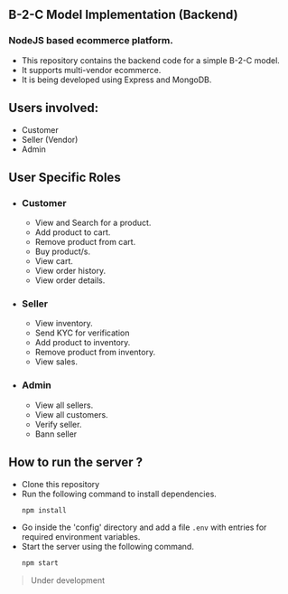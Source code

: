 ## B-2-C Model Implementation (Backend)

### NodeJS based ecommerce platform.

-   This repository contains the backend code for a simple B-2-C model.
-   It supports multi-vendor ecommerce.
-   It is being developed using Express and MongoDB.

## Users involved:

-   Customer
-   Seller (Vendor)
-   Admin

## User Specific Roles

-   ### Customer

    -   View and Search for a product.
    -   Add product to cart.
    -   Remove product from cart.
    -   Buy product/s.
    -   View cart.
    -   View order history.
    -   View order details.

-   ### Seller

    -   View inventory.
    -   Send KYC for verification
    -   Add product to inventory.
    -   Remove product from inventory.
    -   View sales.

-   ### Admin
    -   View all sellers.
    -   View all customers.
    -   Verify seller.
    -   Bann seller

## How to run the server ?
- Clone this repository
- Run the following command to install dependencies.
    ```bash
    npm install
    ```
- Go inside the 'config' directory and add a file `.env` with entries for required environment variables.
- Start the server using the following command.
    ```bash
    npm start
    ```
> Under development
